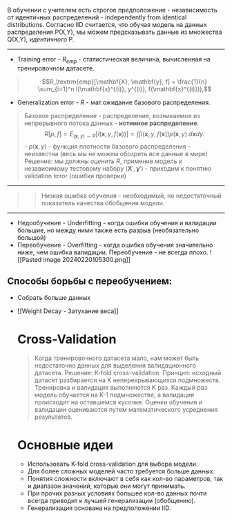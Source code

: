 В обучении с учителем есть строгое предположение - независимость от идентичных распределений - independently from identical distributions.
Согласно IID считается, что обучая модель на данных распределения P(X,Y), мы можем предсказывать данные из множества Q(X,Y), *идентичного* P.

---
- Training error - $R_{emp}$ - статистическая величина, вычисленная на тренировочном датасете.
> $$R_\textrm{emp}[\mathbf{X}, \mathbf{y}, f] = \frac{1}{n} \sum_{i=1}^n l(\mathbf{x}^{(i)}, y^{(i)}, f(\mathbf{x}^{(i)})),$$
- Generalization error - $R$ - мат.ожидание базового распределения.
> Базовое распределение - распределение, возникаемое из непрерывного потока данных - **истинное распределение**.
> $$R[p, f] = E_{(\mathbf{x}, y) \sim P} [l(\mathbf{x}, y, f(\mathbf{x}))] = \int \int l(\mathbf{x}, y, f(\mathbf{x})) p(\mathbf{x}, y) \;d\mathbf{x} dy.$$- $p(\mathbf{x},y)$ - функция плотности базового распределения - неизвестна (весь мы не можем обозреть все данные в мире)
> Решение: мы должны *оценить* $R$, применив модель к независимому тестовому набору ($\mathbf{X}', \mathbf{y}'$) - приходим к понятию validation error (ошибки проверки)

---
> > Низкая ошибка обучения - необходимый, но недостаточный показатель качества обобщения модели.
---
- Недообучение - Underfitting - когда ошибки обучения и валидации большие, но между ними также есть разрыв (необязательно большой)
- Переобучение - Overfitting - когда ошибка обучения значительно ниже, чем ошибка валидации. Переобучение - не всегда плохо.
  ![[Pasted image 20240220105300.png]]
## Способы борьбы с переобучением:
- Собрать больше данных
- [[Weight Decay - Затухание веса]]

  # Cross-Validation
  > Когда тренировочного датасета мало, нам может быть недостаточно данных для выделения валидационного датасета.
  > Решение: K-fold cross-validation.
  > Принцип: исходный датасет разбирается на K неперекрывающихся подмножеств.
  > Тренировка и валидация выполняются K раз. Каждый раз модель обучается на K-1 подмножестве, а валидация происходит на оставшемся кусочке. 
  > Оценки обучения и валидации оцениваются путем математического усреднения результатов.
  
  # Основные идеи
  - Использовать K-fold cross-validation для выбора модели.
  - Для более сложных моделей часто требуется больше данных.
  - Понятия сложности включают в себя как кол-во параметров, так и диапазон значений, которые они могут принимать.
  - При прочих разных условиях большее кол-во данных почти всегда приводит к лучшей генерализации (обобщению).
  - Генерализация основана на предположении IID.